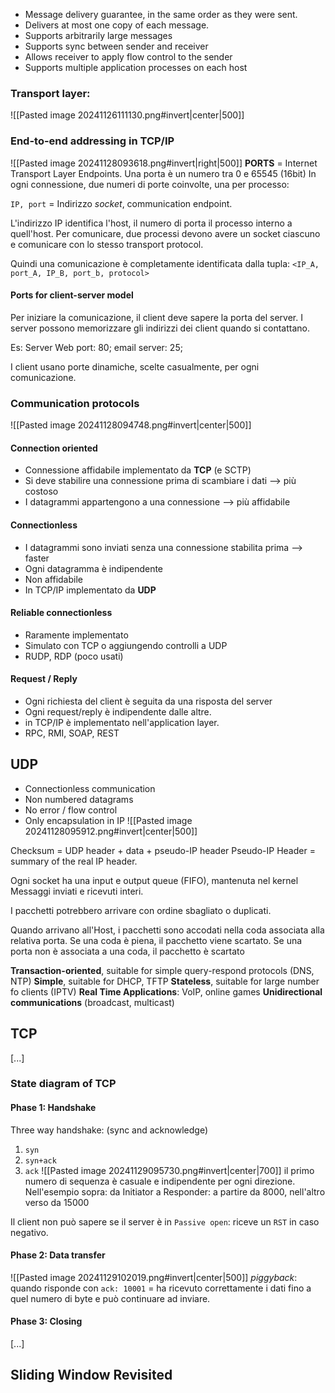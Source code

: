 - Message delivery guarantee, in the same order as they were sent. 
- Delivers at most one copy of each message. 
- Supports arbitrarily large messages
- Supports sync between sender and receiver
- Allows receiver to apply flow control to the sender
- Supports multiple application processes on each host

### Transport layer:

![[Pasted image 20241126111130.png#invert|center|500]]
### End-to-end addressing in TCP/IP

![[Pasted image 20241128093618.png#invert|right|500]]
**PORTS** = Internet Transport Layer Endpoints. 
Una porta è un numero tra 0 e 65545 (16bit)
In ogni connessione, due numeri di porte coinvolte, una per processo: 

`IP, port`  = Indirizzo *socket*, communication endpoint. 

L'indirizzo IP identifica l'host, il numero di porta il processo interno a quell'host. 
Per comunicare, due processi devono avere un socket ciascuno e comunicare con lo stesso transport protocol. 

Quindi una comunicazione è completamente identificata dalla tupla: 
`<IP_A, port_A, IP_B, port_b, protocol>`

#### Ports for client-server model 
Per iniziare la comunicazione, il client deve sapere la porta del server. 
I server possono memorizzare gli indirizzi dei client quando si contattano.

Es: Server Web port: 80; email server: 25; 

I client usano porte dinamiche, scelte casualmente, per ogni comunicazione. 

### Communication protocols

![[Pasted image 20241128094748.png#invert|center|500]]

#### Connection oriented
- Connessione affidabile implementato da **TCP** (e SCTP) 
- Si deve stabilire una connessione prima di scambiare i dati --> più costoso
- I datagrammi appartengono a una connessione --> più affidabile 
#### Connectionless
- I datagrammi sono inviati senza una connessione stabilita prima --> faster
- Ogni datagramma è indipendente
- Non affidabile 
- In TCP/IP implementato da **UDP**
#### Reliable connectionless
- Raramente implementato
- Simulato con TCP o aggiungendo controlli a UDP
- RUDP, RDP (poco usati)
#### Request / Reply
- Ogni richiesta del client è seguita da una risposta del server
- Ogni request/reply è indipendente dalle altre. 
- in TCP/IP è implementato nell'application layer. 
- RPC, RMI, SOAP, REST

## UDP
- Connectionless communication
- Non numbered datagrams
- No error / flow control
- Only encapsulation in IP
![[Pasted image 20241128095912.png#invert|center|500]]


Checksum = UDP header + data + pseudo-IP header 
Pseudo-IP Header = summary of the real IP header. 

Ogni socket ha una input e output queue (FIFO), mantenuta nel kernel 
Messaggi inviati e ricevuti interi. 

I pacchetti potrebbero arrivare con ordine sbagliato o duplicati. 

Quando arrivano all'Host, i pacchetti sono accodati nella coda associata alla relativa porta. 
Se una coda è piena, il pacchetto viene scartato. 
Se una porta non è associata a una coda, il pacchetto è scartato 

**Transaction-oriented**, suitable for simple query-respond protocols (DNS, NTP)
**Simple**, suitable for DHCP, TFTP
**Stateless**, suitable for large number fo clients (IPTV)
**Real Time Applications**: VoIP, online games
**Unidirectional communications** (broadcast, multicast)

## TCP


[...] 

### State diagram of TCP


#### Phase 1: Handshake
Three way handshake: 
(sync and acknowledge)
1. `syn` 
2. `syn+ack` 
3. `ack` 
![[Pasted image 20241129095730.png#invert|center|700]]
il primo numero di sequenza è casuale e indipendente per ogni direzione. Nell'esempio sopra: da Initiator a Responder: a partire da 8000, nell'altro verso da 15000

Il client non può sapere se il server è in `Passive open`: riceve un `RST` in caso negativo. 


#### Phase 2: Data transfer
![[Pasted image 20241129102019.png#invert|center|500]]
*piggyback*: quando risponde con `ack: 10001` = ha ricevuto correttamente i dati fino a quel numero di byte e può continuare ad inviare. 

#### Phase 3: Closing



[...] 


## Sliding Window Revisited

